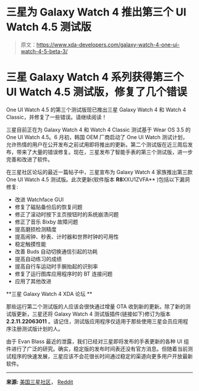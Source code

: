 # 三星为 Galaxy Watch 4 推出第三个 UI Watch 4.5 测试版

> 原文：<https://www.xda-developers.com/galaxy-watch-4-one-ui-watch-4-5-beta-3/>

# 三星 Galaxy Watch 4 系列获得第三个 UI Watch 4.5 测试版，修复了几个错误

One UI Watch 4.5 的第三个测试版现已推出三星 Galaxy Watch 4 和 Watch 4 Classic，并修复了一些错误。请继续阅读！

三星目前正在为 Galaxy Watch 4 和 Watch 4 Classic 测试基于 Wear OS 3.5 的 One UI Watch 4.5。6 月初，韩国 OEM 厂商启动了 One UI Watch 测试计划，允许热情的用户在公开发布之前试用即将推出的更新。第二个测试版在近三周后发布，带来了大量的错误修复。现在，三星发布了智能手表的第三个测试版，进一步完善和改进了软件。

在三星社区论坛的最近一篇帖子中，三星宣布为 Galaxy Watch 4 家族推出第三款 One UI Watch 4.5 测试版。此次更新(软件版本 **R8**XXU1ZVFA** )包括以下漏洞修复:

*   改进 Watchface GUI
*   修复了磁贴备份后的恢复问题
*   修正了滚动时按下主页按钮时的系统崩溃问题
*   修正了音乐 Bixby 故障问题
*   提高磨损检测精度
*   提高闹钟、秒表、计时器和世界时钟的可用性
*   稳定触摸性能
*   改善 Buds 自动切换通信引起的功耗
*   提高自动练习的成绩
*   提高自行车运动时手腕抬起的识别率
*   修复了运行图库应用程序时的 BT 连接问题
*   应用了其他改进

**三星 Galaxy Watch 4 XDA 论坛 **

那些运行第二个测试版的人应该会很快通过增量 OTA 收到新的更新。除了新的测试版更新，三星还将 Galaxy Watch 4 测试版插件(链接如下)修订为版本 **2.2.11.22063011** 。请记住，测试版应用程序仅适用于那些使用三星会员应用程序注册测试版计划的人。

由于 Evan Blass 最近的泄露，我们已经对三星即将发布的手表更新的各种 UI 组件进行了广泛的研究。确实，稳定版的发布时间表还没有官方消息。但随着当前测试程序的快速发展，三星应该不会花很长时间通过稳定的渠道向更多用户开放最新软件。

* * *

**来源:** [美国三星社区](https://us.community.samsung.com/t5/Tips/3rd-Beta-Software-Update-Jul-1st/m-p/2305731)， [Reddit](https://www.reddit.com/r/GalaxyWatch/comments/vowr6m/)